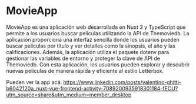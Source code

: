 # MovieApp

MovieApp es una aplicación web desarrollada en Nuxt 3 y TypeScript que permite a los usuarios buscar películas utilizando la API de Themoviedb. La aplicación proporciona una interfaz sencilla donde los usuarios pueden buscar películas por título y ver detalles como la sinopsis, el año y las calificaciones. Además, la aplicación utiliza el paquete dotenv para gestionar las variables de entorno y proteger la clave de API de Themoviedb. Con esta aplicación, los usuarios pueden explorar y descubrir nuevas películas de manera rápida y eficiente al estilo Letterbox.

Pueden ver la app acá: https://www.linkedin.com/posts/valentino-ghitti-b6042120a_nuxt-vue-frontend-activity-7089200935918301184-fECU?utm_source=share&utm_medium=member_desktop



